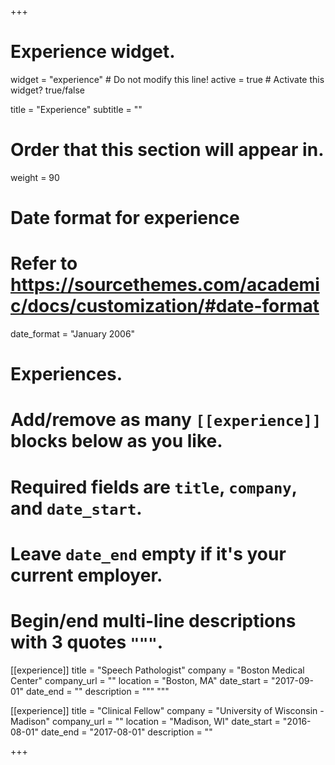 +++
# Experience widget.
widget = "experience"  # Do not modify this line!
active = true  # Activate this widget? true/false

title = "Experience"
subtitle = ""

# Order that this section will appear in.
weight = 90

# Date format for experience
#   Refer to https://sourcethemes.com/academic/docs/customization/#date-format
date_format = "January 2006"

# Experiences.
#   Add/remove as many `[[experience]]` blocks below as you like.
#   Required fields are `title`, `company`, and `date_start`.
#   Leave `date_end` empty if it's your current employer.
#   Begin/end multi-line descriptions with 3 quotes `"""`.
[[experience]]
  title = "Speech Pathologist"
  company = "Boston Medical Center"
  company_url = ""
  location = "Boston, MA"
  date_start = "2017-09-01"
  date_end = ""
  description = """
  """

[[experience]]
  title = "Clinical Fellow"
  company = "University of Wisconsin - Madison"
  company_url = ""
  location = "Madison, WI"
  date_start = "2016-08-01"
  date_end = "2017-08-01"
  description = ""

+++
